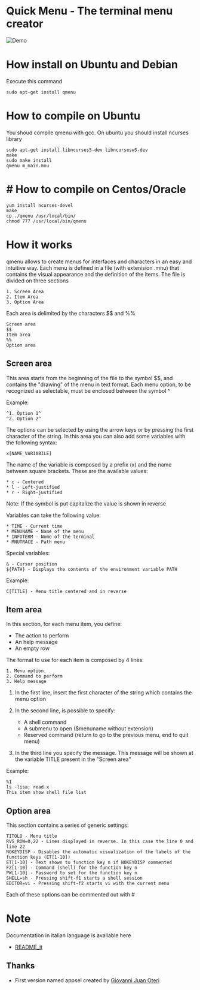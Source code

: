 # Quick Menu - The terminal menu creator

![Demo](https://raw.githubusercontent.com/teopost/qmenu/master/qmenu.gif)

# How install on Ubuntu and Debian
Execute this command

    sudo apt-get install qmenu


# How to compile on Ubuntu
You shoud compile qmenu with gcc.
On ubuntu you should install ncurses library

    sudo apt-get install libncurses5-dev libncursesw5-dev
    make
    sudo make install
    qmenu m_main.mnu

# # How to compile on Centos/Oracle

    yum install ncurses-devel
    make
    cp ./qmenu /usr/local/bin/
    chmod 777 /usr/local/bin/qmenu
    
# How it works
qmenu allows to create menus for interfaces and characters in an easy and intuitive way.
Each menu is defined in a file (with extenision .mnu) that contains the visual appearance and the definition of the items.
The file is divided on three sections

    1. Screen Area
    2. Item Area
    3. Option Area

Each area is delimited by the characters $$ and %%

    Screen area
    $$
    Item area
    %%
    Option area

## Screen area
This area starts from the beginning of the file to the symbol $$, and contains the "drawing" of the menu in text format.
Each menu option, to be recognized as selectable, must be enclosed between the symbol ^

Example:

    ^1. Option 1^
    ^2. Option 2^

The options can be selected by using the arrow keys or by pressing the first character of the string.
In this area you can also add some variables with the following syntax:

    x[NAME_VARIABILE]

The name of the variable is composed by a prefix (x) and the name between square brackets. These are the available values:

    * c - Centered
    * l - Left-justified
    * r - Right-justified

Note: If the symbol is put capitalize the value is shown in reverse

Variables can take the following value:

    * TIME - Current time
    * MENUNAME - Name of the menu
    * INFOTERM - Nome of the terminal
    * MNUTRACE - Path menu

Special variables:

    & - Cursor position
    ${PATH} - Displays the contents of the environment variable PATH

Example:

	C[TITLE] - Menu title centered and in reverse

## Item area
In this section, for each menu item, you define:

* The action to perform
* An help message
* An empty row

The format to use for each item is composed by 4 lines:

    1. Menu option
    2. Command to perform
    3. Help message


1. In the first line, insert the first character of the string which contains the menu option
2. In the second line, is possible to specify:

    * A shell command
    * A submenu to open ($menuname without extension)
    * Reserved command (return to go to the previous menu, end to quit menu)

3. In the third line you specify the message.
This message will be shown at the variable TITLE present in the "Screen area"

Example:

    %1
    ls -lisa; read x
    This item show shell file list


## Option area
This section contains a series of generic settings:

    TITOLO - Menu title
    RVS_ROW=0,22 - Lines displayed in reverse. In this case the line 0 and line 22
    NOKEYDISP - Disables the automatic visualization of the labels of the function keys (ET[1-10])
    ET[1-10] - Text shown to function key n if NOKEYDISP commented
    FZ[1-10] - Command (shell) for the function key n
    PW[1-10] - Password to set for the function key n
    SHELL=sh - Pressing shift-f1 starts a shell session
    EDITOR=vi - Pressing shift-f2 starts vi with the current menu

Each of these options can be commented out with #

# Note
Documentation in italian language is available here

* [README_it](README_it.md)

Thanks
---
* First version named appsel created by  [Giovanni Juan Oteri](https://twitter.com/giovannioteri)
